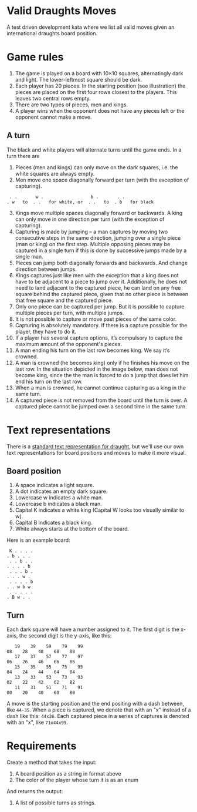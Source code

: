 # Valid Draughts Moves

A test driven development kata where we list all valid moves given an
international draughts board position.

# Game rules

1. The game is played on a board with 10×10 squares, alternatingly dark and
   light. The lower-leftmost square should be dark.
2. Each player has 20 pieces. In the starting position (see illustration) the
   pieces are placed on the first four rows closest to the players. This leaves
   two central rows empty.
3. There are two types of pieces, men and kings.
4. A player wins when the opponent does not have any pieces left or the opponent
   cannot make a move.

## A turn

The black and white players will alternate turns until the game ends. In a turn
there are 

1. Pieces (men and kings) can only move on the dark squares, i.e. the white
   squares are always empty.
2. Men move one space diagonally forward per turn (with the exception of
   capturing).
```
 . .       w .                  b .       . .
. w   to  . .   for white, or  . .   to  . b   for black
```
3. Kings move multiple spaces diagonally forward or backwards. A king can only
   move in one direction per turn (with the exception of capturing).
4. Capturing is made by jumping – a man captures by moving two consecutive steps
   in the same direction, jumping over a single piece (man or king) on the first
   step. Multiple opposing pieces may be captured in a single turn if this is
   done by successive jumps made by a single man.
5. Pieces can jump both diagonally forwards and backwards. And change direction
   between jumps.
6. Kings captures just like men with the exception that a king does not have to
   be adjacent to a piece to jump over it. Additionally, he does not need to
   land adjacent to the captured piece, he can land on any free square behind
   the captured piece, given that no other piece is between that free square and
   the captured piece.
7. Only one piece can be captured per jump. But it is possible to capture
   multiple pieces per turn, with multiple jumps.
8. It is not possible to capture or move past pieces of the same color.
9. Capturing is absolutely mandatory. If there is a capture possible for the
   player, they have to do it.
10. If a player has several capture options, it’s compulsory to capture the
   maximum amount of the opponent's pieces.
11. A man ending his turn on the last row becomes king. We say it’s crowned.
12. A man is crowned (he becomes king) only if he finishes his move on the last
   row. In the situation depicted in the image below, man does not become king,
   since the the man is forced to do a jump that does let him end his turn on the last row.
13. When a man is crowned, he cannot continue capturing as a king in the same
    turn.
14. A captured piece is not removed from the board until the turn is over. A
    captured piece cannot be jumped over a second time in the same turn.

# Text representations

There is a [standard text representation for
draught](https://en.wikipedia.org/wiki/Portable_Draughts_Notation), but we'll
use our own text representations for board positions and moves to make it more
visual.

## Board position

1. A space indicates a light square.
2. A dot indicates an empty dark square.
3. Lowercase w indicates a white man.
4. Lowercase b indicates a black man.
5. Capital K indicates a white king (Capital W looks too visually similar to w).
6. Capital B indicates a black king.
7. White always starts at the bottom of the board.

Here is an example board:
```
 K . . . .
. b . . . 
 . . b . .
. . . . b 
 . . . b .
. . . w . 
 . . . . b
. . w b w 
 . . . . .
. B w . . 
```

## Turn

Each dark square will have a number assigned to it. The first digit is the x-axis, the second digit is the y-axis, like this:
```
   19    39    59    79    99
08    28    48    68    88   
   17    37    57    77    97
06    26    46    66    86   
   15    35    55    75    95
04    24    44    64    84   
   13    33    53    73    93
02    22    42    62    82   
   11    31    51    71    91
00    20    40    60    80   
```

A move is the starting position and the end positing with a dash between, like
`44-35`. When a piece is captured, we denote that with an "x" instead of a dash like this: `44x26`. Each captured piece in a series of captures is denoted with an "x", like `71x44x99`.

# Requirements

Create a method that takes the input:

1. A board position as a string in format above
2. The color of the player whose turn it is as an enum

And returns the output:

1. A list of possible turns as strings.